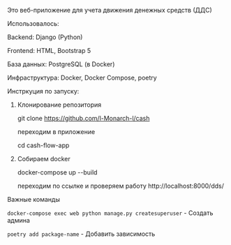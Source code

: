 Это веб-приложение для учета движения денежных средств (ДДС)

Использовалось:

Backend: Django (Python)

Frontend: HTML, Bootstrap 5

База данных: PostgreSQL (в Docker)

Инфраструктура: Docker, Docker Compose, poetry


Инстркуция по запуску:
1. Клонирование репозитория
   
   git clone https://github.com/l-Monarch-l/cash
   
   переходим в приложение

   cd cash-flow-app
   
2. Собираем docker
   
   docker-compose up --build
   
   переходим по ссылке и проверяем работу http://localhost:8000/dds/


Важные команды

```docker-compose exec web python manage.py createsuperuser``` - Создать админа

```poetry add package-name```	- Добавить зависимость
